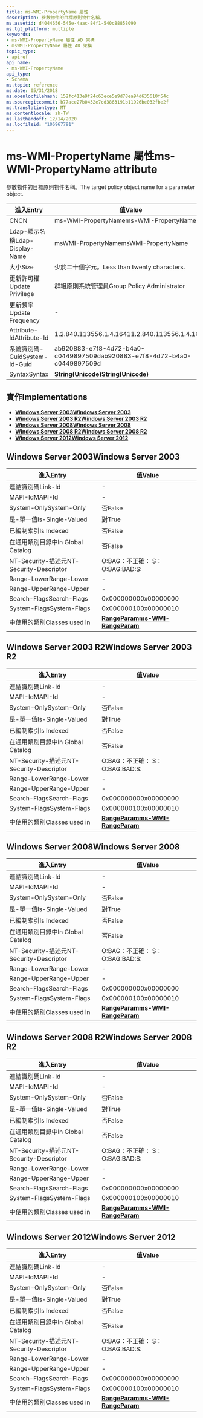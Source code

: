 ```yaml
---
title: ms-WMI-PropertyName 屬性
description: 參數物件的目標原則物件名稱。
ms.assetid: d4044656-545e-4aac-84f1-540c88858090
ms.tgt_platform: multiple
keywords:
- ms-WMI-PropertyName 屬性 AD 架構
- msWMI-PropertyName 屬性 AD 架構
topic_type:
- apiref
api_name:
- ms-WMI-PropertyName
api_type:
- Schema
ms.topic: reference
ms.date: 05/31/2018
ms.openlocfilehash: 152fc413e9f24c63ece5e9d78ea94d635610f54c
ms.sourcegitcommit: b77ace27b0432e7cd3863191b11926be032fbe2f
ms.translationtype: MT
ms.contentlocale: zh-TW
ms.lasthandoff: 12/14/2020
ms.locfileid: "106967791"
---
```

# <a name="ms-wmi-propertyname-attribute"></a><span data-ttu-id="c04db-105">ms-WMI-PropertyName 屬性</span><span class="sxs-lookup"><span data-stu-id="c04db-105">ms-WMI-PropertyName attribute</span></span>

<span data-ttu-id="c04db-106">參數物件的目標原則物件名稱。</span><span class="sxs-lookup"><span data-stu-id="c04db-106">The target policy object name for a parameter object.</span></span>



| <span data-ttu-id="c04db-107">進入</span><span class="sxs-lookup"><span data-stu-id="c04db-107">Entry</span></span> | <span data-ttu-id="c04db-108">值</span><span class="sxs-lookup"><span data-stu-id="c04db-108">Value</span></span> |
|-------------------|---------------------------------------------|
| <span data-ttu-id="c04db-109">CN</span><span class="sxs-lookup"><span data-stu-id="c04db-109">CN</span></span>                | <span data-ttu-id="c04db-110">ms-WMI-PropertyName</span><span class="sxs-lookup"><span data-stu-id="c04db-110">ms-WMI-PropertyName</span></span>                         |
| <span data-ttu-id="c04db-111">Ldap-顯示名稱</span><span class="sxs-lookup"><span data-stu-id="c04db-111">Ldap-Display-Name</span></span> | <span data-ttu-id="c04db-112">msWMI-PropertyName</span><span class="sxs-lookup"><span data-stu-id="c04db-112">msWMI-PropertyName</span></span>                          |
| <span data-ttu-id="c04db-113">大小</span><span class="sxs-lookup"><span data-stu-id="c04db-113">Size</span></span>              | <span data-ttu-id="c04db-114">少於二十個字元。</span><span class="sxs-lookup"><span data-stu-id="c04db-114">Less than twenty characters.</span></span>                |
| <span data-ttu-id="c04db-115">更新許可權</span><span class="sxs-lookup"><span data-stu-id="c04db-115">Update Privilege</span></span>  | <span data-ttu-id="c04db-116">群組原則系統管理員</span><span class="sxs-lookup"><span data-stu-id="c04db-116">Group Policy Administrator</span></span>                  |
| <span data-ttu-id="c04db-117">更新頻率</span><span class="sxs-lookup"><span data-stu-id="c04db-117">Update Frequency</span></span>  | \-                                          |
| <span data-ttu-id="c04db-118">Attribute-Id</span><span class="sxs-lookup"><span data-stu-id="c04db-118">Attribute-Id</span></span>      | <span data-ttu-id="c04db-119">1.2.840.113556.1.4.1641</span><span class="sxs-lookup"><span data-stu-id="c04db-119">1.2.840.113556.1.4.1641</span></span>                     |
| <span data-ttu-id="c04db-120">系統識別碼-Guid</span><span class="sxs-lookup"><span data-stu-id="c04db-120">System-Id-Guid</span></span>    | <span data-ttu-id="c04db-121">ab920883-e7f8-4d72-b4a0-c0449897509d</span><span class="sxs-lookup"><span data-stu-id="c04db-121">ab920883-e7f8-4d72-b4a0-c0449897509d</span></span>        |
| <span data-ttu-id="c04db-122">Syntax</span><span class="sxs-lookup"><span data-stu-id="c04db-122">Syntax</span></span>            | [<span data-ttu-id="c04db-123">**String(Unicode)**</span><span class="sxs-lookup"><span data-stu-id="c04db-123">**String(Unicode)**</span></span>](s-string-unicode.md) |



## <a name="implementations"></a><span data-ttu-id="c04db-124">實作</span><span class="sxs-lookup"><span data-stu-id="c04db-124">Implementations</span></span>

-   [<span data-ttu-id="c04db-125">**Windows Server 2003**</span><span class="sxs-lookup"><span data-stu-id="c04db-125">**Windows Server 2003**</span></span>](#windows-server-2003)
-   [<span data-ttu-id="c04db-126">**Windows Server 2003 R2**</span><span class="sxs-lookup"><span data-stu-id="c04db-126">**Windows Server 2003 R2**</span></span>](#windows-server-2003-r2)
-   [<span data-ttu-id="c04db-127">**Windows Server 2008**</span><span class="sxs-lookup"><span data-stu-id="c04db-127">**Windows Server 2008**</span></span>](#windows-server-2008)
-   [<span data-ttu-id="c04db-128">**Windows Server 2008 R2**</span><span class="sxs-lookup"><span data-stu-id="c04db-128">**Windows Server 2008 R2**</span></span>](#windows-server-2008-r2)
-   [<span data-ttu-id="c04db-129">**Windows Server 2012**</span><span class="sxs-lookup"><span data-stu-id="c04db-129">**Windows Server 2012**</span></span>](#windows-server-2012)

## <a name="windows-server-2003"></a><span data-ttu-id="c04db-130">Windows Server 2003</span><span class="sxs-lookup"><span data-stu-id="c04db-130">Windows Server 2003</span></span>



| <span data-ttu-id="c04db-131">進入</span><span class="sxs-lookup"><span data-stu-id="c04db-131">Entry</span></span> | <span data-ttu-id="c04db-132">值</span><span class="sxs-lookup"><span data-stu-id="c04db-132">Value</span></span> |
|------------------------|------------------------------------------------------------|
| <span data-ttu-id="c04db-133">連結識別碼</span><span class="sxs-lookup"><span data-stu-id="c04db-133">Link-Id</span></span>                | \-                                                         |
| <span data-ttu-id="c04db-134">MAPI-Id</span><span class="sxs-lookup"><span data-stu-id="c04db-134">MAPI-Id</span></span>                | \-                                                         |
| <span data-ttu-id="c04db-135">System-Only</span><span class="sxs-lookup"><span data-stu-id="c04db-135">System-Only</span></span>            | <span data-ttu-id="c04db-136">否</span><span class="sxs-lookup"><span data-stu-id="c04db-136">False</span></span>                                                      |
| <span data-ttu-id="c04db-137">是-單一值</span><span class="sxs-lookup"><span data-stu-id="c04db-137">Is-Single-Valued</span></span>       | <span data-ttu-id="c04db-138">對</span><span class="sxs-lookup"><span data-stu-id="c04db-138">True</span></span>                                                       |
| <span data-ttu-id="c04db-139">已編制索引</span><span class="sxs-lookup"><span data-stu-id="c04db-139">Is Indexed</span></span>             | <span data-ttu-id="c04db-140">否</span><span class="sxs-lookup"><span data-stu-id="c04db-140">False</span></span>                                                      |
| <span data-ttu-id="c04db-141">在通用類別目錄中</span><span class="sxs-lookup"><span data-stu-id="c04db-141">In Global Catalog</span></span>      | <span data-ttu-id="c04db-142">否</span><span class="sxs-lookup"><span data-stu-id="c04db-142">False</span></span>                                                      |
| <span data-ttu-id="c04db-143">NT-Security-描述元</span><span class="sxs-lookup"><span data-stu-id="c04db-143">NT-Security-Descriptor</span></span> | <span data-ttu-id="c04db-144">O:BAG：不正確： S：</span><span class="sxs-lookup"><span data-stu-id="c04db-144">O:BAG:BAD:S:</span></span>                                               |
| <span data-ttu-id="c04db-145">Range-Lower</span><span class="sxs-lookup"><span data-stu-id="c04db-145">Range-Lower</span></span>            | \-                                                         |
| <span data-ttu-id="c04db-146">Range-Upper</span><span class="sxs-lookup"><span data-stu-id="c04db-146">Range-Upper</span></span>            | \-                                                         |
| <span data-ttu-id="c04db-147">Search-Flags</span><span class="sxs-lookup"><span data-stu-id="c04db-147">Search-Flags</span></span>           | <span data-ttu-id="c04db-148">0x00000000</span><span class="sxs-lookup"><span data-stu-id="c04db-148">0x00000000</span></span>                                                 |
| <span data-ttu-id="c04db-149">System-Flags</span><span class="sxs-lookup"><span data-stu-id="c04db-149">System-Flags</span></span>           | <span data-ttu-id="c04db-150">0x00000010</span><span class="sxs-lookup"><span data-stu-id="c04db-150">0x00000010</span></span>                                                 |
| <span data-ttu-id="c04db-151">中使用的類別</span><span class="sxs-lookup"><span data-stu-id="c04db-151">Classes used in</span></span>        | [<span data-ttu-id="c04db-152">**RangeParam**</span><span class="sxs-lookup"><span data-stu-id="c04db-152">**ms-WMI-RangeParam**</span></span>](c-mswmi-rangeparam.md)<br/> |



## <a name="windows-server-2003-r2"></a><span data-ttu-id="c04db-153">Windows Server 2003 R2</span><span class="sxs-lookup"><span data-stu-id="c04db-153">Windows Server 2003 R2</span></span>



| <span data-ttu-id="c04db-154">進入</span><span class="sxs-lookup"><span data-stu-id="c04db-154">Entry</span></span> | <span data-ttu-id="c04db-155">值</span><span class="sxs-lookup"><span data-stu-id="c04db-155">Value</span></span> |
|------------------------|------------------------------------------------------------|
| <span data-ttu-id="c04db-156">連結識別碼</span><span class="sxs-lookup"><span data-stu-id="c04db-156">Link-Id</span></span>                | \-                                                         |
| <span data-ttu-id="c04db-157">MAPI-Id</span><span class="sxs-lookup"><span data-stu-id="c04db-157">MAPI-Id</span></span>                | \-                                                         |
| <span data-ttu-id="c04db-158">System-Only</span><span class="sxs-lookup"><span data-stu-id="c04db-158">System-Only</span></span>            | <span data-ttu-id="c04db-159">否</span><span class="sxs-lookup"><span data-stu-id="c04db-159">False</span></span>                                                      |
| <span data-ttu-id="c04db-160">是-單一值</span><span class="sxs-lookup"><span data-stu-id="c04db-160">Is-Single-Valued</span></span>       | <span data-ttu-id="c04db-161">對</span><span class="sxs-lookup"><span data-stu-id="c04db-161">True</span></span>                                                       |
| <span data-ttu-id="c04db-162">已編制索引</span><span class="sxs-lookup"><span data-stu-id="c04db-162">Is Indexed</span></span>             | <span data-ttu-id="c04db-163">否</span><span class="sxs-lookup"><span data-stu-id="c04db-163">False</span></span>                                                      |
| <span data-ttu-id="c04db-164">在通用類別目錄中</span><span class="sxs-lookup"><span data-stu-id="c04db-164">In Global Catalog</span></span>      | <span data-ttu-id="c04db-165">否</span><span class="sxs-lookup"><span data-stu-id="c04db-165">False</span></span>                                                      |
| <span data-ttu-id="c04db-166">NT-Security-描述元</span><span class="sxs-lookup"><span data-stu-id="c04db-166">NT-Security-Descriptor</span></span> | <span data-ttu-id="c04db-167">O:BAG：不正確： S：</span><span class="sxs-lookup"><span data-stu-id="c04db-167">O:BAG:BAD:S:</span></span>                                               |
| <span data-ttu-id="c04db-168">Range-Lower</span><span class="sxs-lookup"><span data-stu-id="c04db-168">Range-Lower</span></span>            | \-                                                         |
| <span data-ttu-id="c04db-169">Range-Upper</span><span class="sxs-lookup"><span data-stu-id="c04db-169">Range-Upper</span></span>            | \-                                                         |
| <span data-ttu-id="c04db-170">Search-Flags</span><span class="sxs-lookup"><span data-stu-id="c04db-170">Search-Flags</span></span>           | <span data-ttu-id="c04db-171">0x00000000</span><span class="sxs-lookup"><span data-stu-id="c04db-171">0x00000000</span></span>                                                 |
| <span data-ttu-id="c04db-172">System-Flags</span><span class="sxs-lookup"><span data-stu-id="c04db-172">System-Flags</span></span>           | <span data-ttu-id="c04db-173">0x00000010</span><span class="sxs-lookup"><span data-stu-id="c04db-173">0x00000010</span></span>                                                 |
| <span data-ttu-id="c04db-174">中使用的類別</span><span class="sxs-lookup"><span data-stu-id="c04db-174">Classes used in</span></span>        | [<span data-ttu-id="c04db-175">**RangeParam**</span><span class="sxs-lookup"><span data-stu-id="c04db-175">**ms-WMI-RangeParam**</span></span>](c-mswmi-rangeparam.md)<br/> |



## <a name="windows-server-2008"></a><span data-ttu-id="c04db-176">Windows Server 2008</span><span class="sxs-lookup"><span data-stu-id="c04db-176">Windows Server 2008</span></span>



| <span data-ttu-id="c04db-177">進入</span><span class="sxs-lookup"><span data-stu-id="c04db-177">Entry</span></span> | <span data-ttu-id="c04db-178">值</span><span class="sxs-lookup"><span data-stu-id="c04db-178">Value</span></span> |
|------------------------|------------------------------------------------------------|
| <span data-ttu-id="c04db-179">連結識別碼</span><span class="sxs-lookup"><span data-stu-id="c04db-179">Link-Id</span></span>                | \-                                                         |
| <span data-ttu-id="c04db-180">MAPI-Id</span><span class="sxs-lookup"><span data-stu-id="c04db-180">MAPI-Id</span></span>                | \-                                                         |
| <span data-ttu-id="c04db-181">System-Only</span><span class="sxs-lookup"><span data-stu-id="c04db-181">System-Only</span></span>            | <span data-ttu-id="c04db-182">否</span><span class="sxs-lookup"><span data-stu-id="c04db-182">False</span></span>                                                      |
| <span data-ttu-id="c04db-183">是-單一值</span><span class="sxs-lookup"><span data-stu-id="c04db-183">Is-Single-Valued</span></span>       | <span data-ttu-id="c04db-184">對</span><span class="sxs-lookup"><span data-stu-id="c04db-184">True</span></span>                                                       |
| <span data-ttu-id="c04db-185">已編制索引</span><span class="sxs-lookup"><span data-stu-id="c04db-185">Is Indexed</span></span>             | <span data-ttu-id="c04db-186">否</span><span class="sxs-lookup"><span data-stu-id="c04db-186">False</span></span>                                                      |
| <span data-ttu-id="c04db-187">在通用類別目錄中</span><span class="sxs-lookup"><span data-stu-id="c04db-187">In Global Catalog</span></span>      | <span data-ttu-id="c04db-188">否</span><span class="sxs-lookup"><span data-stu-id="c04db-188">False</span></span>                                                      |
| <span data-ttu-id="c04db-189">NT-Security-描述元</span><span class="sxs-lookup"><span data-stu-id="c04db-189">NT-Security-Descriptor</span></span> | <span data-ttu-id="c04db-190">O:BAG：不正確： S：</span><span class="sxs-lookup"><span data-stu-id="c04db-190">O:BAG:BAD:S:</span></span>                                               |
| <span data-ttu-id="c04db-191">Range-Lower</span><span class="sxs-lookup"><span data-stu-id="c04db-191">Range-Lower</span></span>            | \-                                                         |
| <span data-ttu-id="c04db-192">Range-Upper</span><span class="sxs-lookup"><span data-stu-id="c04db-192">Range-Upper</span></span>            | \-                                                         |
| <span data-ttu-id="c04db-193">Search-Flags</span><span class="sxs-lookup"><span data-stu-id="c04db-193">Search-Flags</span></span>           | <span data-ttu-id="c04db-194">0x00000000</span><span class="sxs-lookup"><span data-stu-id="c04db-194">0x00000000</span></span>                                                 |
| <span data-ttu-id="c04db-195">System-Flags</span><span class="sxs-lookup"><span data-stu-id="c04db-195">System-Flags</span></span>           | <span data-ttu-id="c04db-196">0x00000010</span><span class="sxs-lookup"><span data-stu-id="c04db-196">0x00000010</span></span>                                                 |
| <span data-ttu-id="c04db-197">中使用的類別</span><span class="sxs-lookup"><span data-stu-id="c04db-197">Classes used in</span></span>        | [<span data-ttu-id="c04db-198">**RangeParam**</span><span class="sxs-lookup"><span data-stu-id="c04db-198">**ms-WMI-RangeParam**</span></span>](c-mswmi-rangeparam.md)<br/> |



## <a name="windows-server-2008-r2"></a><span data-ttu-id="c04db-199">Windows Server 2008 R2</span><span class="sxs-lookup"><span data-stu-id="c04db-199">Windows Server 2008 R2</span></span>



| <span data-ttu-id="c04db-200">進入</span><span class="sxs-lookup"><span data-stu-id="c04db-200">Entry</span></span> | <span data-ttu-id="c04db-201">值</span><span class="sxs-lookup"><span data-stu-id="c04db-201">Value</span></span> |
|------------------------|------------------------------------------------------------|
| <span data-ttu-id="c04db-202">連結識別碼</span><span class="sxs-lookup"><span data-stu-id="c04db-202">Link-Id</span></span>                | \-                                                         |
| <span data-ttu-id="c04db-203">MAPI-Id</span><span class="sxs-lookup"><span data-stu-id="c04db-203">MAPI-Id</span></span>                | \-                                                         |
| <span data-ttu-id="c04db-204">System-Only</span><span class="sxs-lookup"><span data-stu-id="c04db-204">System-Only</span></span>            | <span data-ttu-id="c04db-205">否</span><span class="sxs-lookup"><span data-stu-id="c04db-205">False</span></span>                                                      |
| <span data-ttu-id="c04db-206">是-單一值</span><span class="sxs-lookup"><span data-stu-id="c04db-206">Is-Single-Valued</span></span>       | <span data-ttu-id="c04db-207">對</span><span class="sxs-lookup"><span data-stu-id="c04db-207">True</span></span>                                                       |
| <span data-ttu-id="c04db-208">已編制索引</span><span class="sxs-lookup"><span data-stu-id="c04db-208">Is Indexed</span></span>             | <span data-ttu-id="c04db-209">否</span><span class="sxs-lookup"><span data-stu-id="c04db-209">False</span></span>                                                      |
| <span data-ttu-id="c04db-210">在通用類別目錄中</span><span class="sxs-lookup"><span data-stu-id="c04db-210">In Global Catalog</span></span>      | <span data-ttu-id="c04db-211">否</span><span class="sxs-lookup"><span data-stu-id="c04db-211">False</span></span>                                                      |
| <span data-ttu-id="c04db-212">NT-Security-描述元</span><span class="sxs-lookup"><span data-stu-id="c04db-212">NT-Security-Descriptor</span></span> | <span data-ttu-id="c04db-213">O:BAG：不正確： S：</span><span class="sxs-lookup"><span data-stu-id="c04db-213">O:BAG:BAD:S:</span></span>                                               |
| <span data-ttu-id="c04db-214">Range-Lower</span><span class="sxs-lookup"><span data-stu-id="c04db-214">Range-Lower</span></span>            | \-                                                         |
| <span data-ttu-id="c04db-215">Range-Upper</span><span class="sxs-lookup"><span data-stu-id="c04db-215">Range-Upper</span></span>            | \-                                                         |
| <span data-ttu-id="c04db-216">Search-Flags</span><span class="sxs-lookup"><span data-stu-id="c04db-216">Search-Flags</span></span>           | <span data-ttu-id="c04db-217">0x00000000</span><span class="sxs-lookup"><span data-stu-id="c04db-217">0x00000000</span></span>                                                 |
| <span data-ttu-id="c04db-218">System-Flags</span><span class="sxs-lookup"><span data-stu-id="c04db-218">System-Flags</span></span>           | <span data-ttu-id="c04db-219">0x00000010</span><span class="sxs-lookup"><span data-stu-id="c04db-219">0x00000010</span></span>                                                 |
| <span data-ttu-id="c04db-220">中使用的類別</span><span class="sxs-lookup"><span data-stu-id="c04db-220">Classes used in</span></span>        | [<span data-ttu-id="c04db-221">**RangeParam**</span><span class="sxs-lookup"><span data-stu-id="c04db-221">**ms-WMI-RangeParam**</span></span>](c-mswmi-rangeparam.md)<br/> |



## <a name="windows-server-2012"></a><span data-ttu-id="c04db-222">Windows Server 2012</span><span class="sxs-lookup"><span data-stu-id="c04db-222">Windows Server 2012</span></span>



| <span data-ttu-id="c04db-223">進入</span><span class="sxs-lookup"><span data-stu-id="c04db-223">Entry</span></span> | <span data-ttu-id="c04db-224">值</span><span class="sxs-lookup"><span data-stu-id="c04db-224">Value</span></span> |
|------------------------|------------------------------------------------------------|
| <span data-ttu-id="c04db-225">連結識別碼</span><span class="sxs-lookup"><span data-stu-id="c04db-225">Link-Id</span></span>                | \-                                                         |
| <span data-ttu-id="c04db-226">MAPI-Id</span><span class="sxs-lookup"><span data-stu-id="c04db-226">MAPI-Id</span></span>                | \-                                                         |
| <span data-ttu-id="c04db-227">System-Only</span><span class="sxs-lookup"><span data-stu-id="c04db-227">System-Only</span></span>            | <span data-ttu-id="c04db-228">否</span><span class="sxs-lookup"><span data-stu-id="c04db-228">False</span></span>                                                      |
| <span data-ttu-id="c04db-229">是-單一值</span><span class="sxs-lookup"><span data-stu-id="c04db-229">Is-Single-Valued</span></span>       | <span data-ttu-id="c04db-230">對</span><span class="sxs-lookup"><span data-stu-id="c04db-230">True</span></span>                                                       |
| <span data-ttu-id="c04db-231">已編制索引</span><span class="sxs-lookup"><span data-stu-id="c04db-231">Is Indexed</span></span>             | <span data-ttu-id="c04db-232">否</span><span class="sxs-lookup"><span data-stu-id="c04db-232">False</span></span>                                                      |
| <span data-ttu-id="c04db-233">在通用類別目錄中</span><span class="sxs-lookup"><span data-stu-id="c04db-233">In Global Catalog</span></span>      | <span data-ttu-id="c04db-234">否</span><span class="sxs-lookup"><span data-stu-id="c04db-234">False</span></span>                                                      |
| <span data-ttu-id="c04db-235">NT-Security-描述元</span><span class="sxs-lookup"><span data-stu-id="c04db-235">NT-Security-Descriptor</span></span> | <span data-ttu-id="c04db-236">O:BAG：不正確： S：</span><span class="sxs-lookup"><span data-stu-id="c04db-236">O:BAG:BAD:S:</span></span>                                               |
| <span data-ttu-id="c04db-237">Range-Lower</span><span class="sxs-lookup"><span data-stu-id="c04db-237">Range-Lower</span></span>            | \-                                                         |
| <span data-ttu-id="c04db-238">Range-Upper</span><span class="sxs-lookup"><span data-stu-id="c04db-238">Range-Upper</span></span>            | \-                                                         |
| <span data-ttu-id="c04db-239">Search-Flags</span><span class="sxs-lookup"><span data-stu-id="c04db-239">Search-Flags</span></span>           | <span data-ttu-id="c04db-240">0x00000000</span><span class="sxs-lookup"><span data-stu-id="c04db-240">0x00000000</span></span>                                                 |
| <span data-ttu-id="c04db-241">System-Flags</span><span class="sxs-lookup"><span data-stu-id="c04db-241">System-Flags</span></span>           | <span data-ttu-id="c04db-242">0x00000010</span><span class="sxs-lookup"><span data-stu-id="c04db-242">0x00000010</span></span>                                                 |
| <span data-ttu-id="c04db-243">中使用的類別</span><span class="sxs-lookup"><span data-stu-id="c04db-243">Classes used in</span></span>        | [<span data-ttu-id="c04db-244">**RangeParam**</span><span class="sxs-lookup"><span data-stu-id="c04db-244">**ms-WMI-RangeParam**</span></span>](c-mswmi-rangeparam.md)<br/> |



 

 





